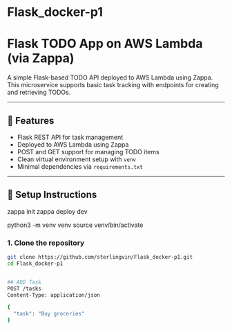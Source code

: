 # Flask_docker-p1

# Flask TODO App on AWS Lambda (via Zappa)

A simple Flask-based TODO API deployed to AWS Lambda using Zappa.  
This microservice supports basic task tracking with endpoints for creating and retrieving TODOs.

---

## 🚀 Features

- Flask REST API for task management
- Deployed to AWS Lambda using Zappa
- POST and GET support for managing TODO items
- Clean virtual environment setup with `venv`
- Minimal dependencies via `requirements.txt`

---

## 🔧 Setup Instructions
zappa init
zappa deploy dev

python3 -m venv venv
source venv/bin/activate
### 1. Clone the repository
```bash
git clone https://github.com/sterlingvin/Flask_docker-p1.git
cd Flask_docker-p1


## ADD Task
POST /tasks
Content-Type: application/json

{
  "task": "Buy groceries"
}
